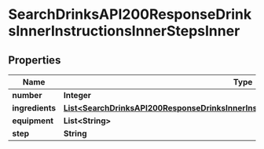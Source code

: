 

# SearchDrinksAPI200ResponseDrinksInnerInstructionsInnerStepsInner

## Properties

Name | Type | Description | Notes
------------ | ------------- | ------------- | -------------
**number** | **Integer** |  |  [optional]
**ingredients** | [**List&lt;SearchDrinksAPI200ResponseDrinksInnerInstructionsInnerStepsInnerIngredientsInner&gt;**](SearchDrinksAPI200ResponseDrinksInnerInstructionsInnerStepsInnerIngredientsInner.md) |  |  [optional]
**equipment** | **List&lt;String&gt;** |  |  [optional]
**step** | **String** |  |  [optional]




